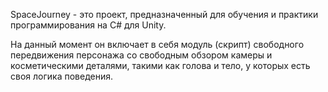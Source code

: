   SpaceJourney - это проект, предназначенный для обучения и практики программирования на C# для Unity.

  На данный момент он включает в себя модуль (скрипт) свободного передвижения персонажа со свободным обзором камеры и косметическими деталями, такими как голова и тело, у которых есть своя логика поведения.
